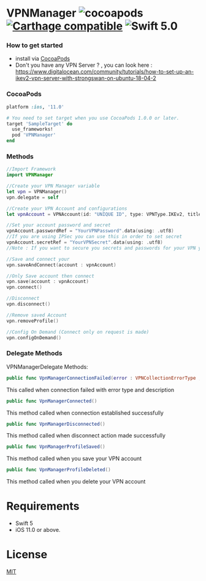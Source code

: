 VPNManager ![cocoapods](https://img.shields.io/cocoapods/v/VPNManager.svg)[![Carthage compatible](https://img.shields.io/badge/Carthage-compatible-4BC51D.svg?style=flat)](https://github.com/Carthage/Carthage) ![Swift 5.0](https://img.shields.io/badge/Swift-5.0-orange.svg)
===========

### How to get started
- install via [CocoaPods](http://cocoapods.org)
- Don't you have any VPN Server ? , you can look here : https://www.digitalocean.com/community/tutorials/how-to-set-up-an-ikev2-vpn-server-with-strongswan-on-ubuntu-18-04-2

### CocoaPods
```ruby
platform :ios, '11.0'

# You need to set target when you use CocoaPods 1.0.0 or later.
target 'SampleTarget' do
  use_frameworks!
  pod 'VPNManager'
end
```

### Methods

``` swift
//Import Framework
import VPNManager

//Create your VPN Manager variable
let vpn = VPNManager()
vpn.delegate = self 

//Create your VPN Account and configurations
let vpnAccount = VPNAccount(id: "UNIQUE ID", type: VPNType.IKEv2, title: "TITLE SEEN IN SETTINGS", server: "IP HERE", account: "bd2147240ab2471d", groupName: "Group Name Of Your VPN", remoteId: "Remote IP Address(Same most of the time)", alwaysOn: true)

//Set your account password and secret
vpnAccount.passwordRef = "YourVPNPassword".data(using: .utf8)
//If you are using IPSec you can use this in order to set secret
vpnAccount.secretRef = "YourVPNSecret".data(using: .utf8)
//Note : If you want to secure you secrets and passwords for your VPN you can use some Keychain wrapper 

//Save and connect your 
vpn.saveAndConnect(account : vpnAccount)

//Only Save account then connect
vpn.save(account : vpnAccount)
vpn.connect()

//Disconnect
vpn.disconnect()

//Remove saved Account
vpn.removeProfile()

//Config On Demand (Connect only on request is made)
vpn.configOnDemand()

```


### Delegate Methods

VPNManagerDelegate Methods:
```swift
public func VpnManagerConnectionFailed(error : VPNCollectionErrorType , localizedDescription : String)
```
This called when connection failed with error type and description
```swift
public func VpnManagerConnected()
```
This method called when connection established successfully
```swift
public func VpnManagerDisconnected()
```
This method called when disconnect action made successfully
```swift
public func VpnManagerProfileSaved()
```
This method called when you save your VPN account
```swift
public func VpnManagerProfileDeleted()
```
This method called when you delete your VPN account



# Requirements
- Swift 5
- iOS 11.0 or above.

# License
[MIT](http://thi.mit-license.org/)